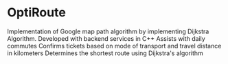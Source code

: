 # OptiRoute
 Implementation of Google map path algorithm by implementing Dijkstra Algorithm. 
 Developed with backend services in C++
 Assists with daily commutes
 Confirms tickets based on mode of transport and travel distance in kilometers
 Determines the shortest route using Dijkstra's algorithm





